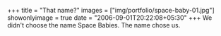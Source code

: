 +++
title = "That name?"
images = ["img/portfolio/space-baby-01.jpg"]
showonlyimage = true
date = "2006-09-01T20:22:08+05:30"
+++
We didn't choose the name Space Babies. The name chose us.
<!--more-->
